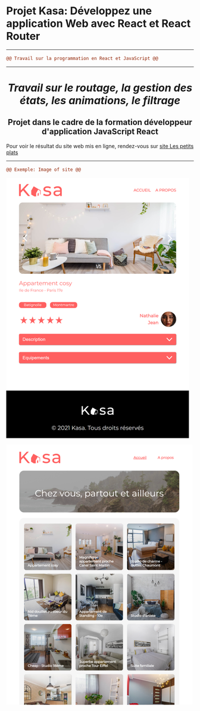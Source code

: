# Projet Kasa: Développez une application Web avec React et React Router

---------------------------------------------------------------------------------------------------------

```diff	
@@ Travail sur la programmation en React et JavaScript @@
```

-------------------------------------------------------------

***<h1 align="center">Travail sur le routage, la gestion des états, les animations, le filtrage</h1>***

<h2 align="center">Projet dans le cadre de la formation développeur d'application JavaScript React</h2> 

Pour voir le résultat du site web mis en ligne, rendez-vous sur [site Les petits plats](https://projet11-palcaroline28-gmailcom.vercel.app/projet11)


***********************************************************************************************************************************************************************

```diff	
@@ Exemple: Image of site @@
```

![site Kasa](./imgprojet11log.png "site Kasa")

![site Kasa](./imgprojet11.png "site Kasa")
